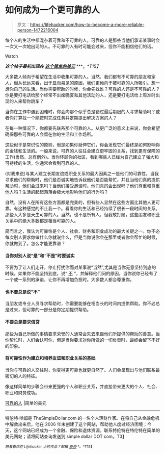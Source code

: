 # 如何成为一个更可靠的人

> 原文：<https://lifehacker.com/how-to-become-a-more-reliable-person-1472216004>

每个人的生活中都混杂着可靠和不可靠的人。可靠的人是那些当他们承诺某事时会一次又一次地出现的人。不可靠的人有时可能会过来，但你不能相信他们的话。

Watch

***这个帖子最初出现在*** [***这个简单的美元***](http://www.thesimpledollar.com/the-reliable-people/) ***。**T15】*

大多数人倾向于希望在生活中收集可靠的人。当然，我们都有不可靠的朋友和家人，但从长远来看，出于显而易见的原因，我们更倾向于被可靠的人所吸引。想一想你自己的生活。当你需要帮助的时候，你会先找谁？可靠的人还是不可靠的人？你是要打电话给那个经常不出席晚宴和其他活动的人，还是要打电话给上周准时出现的人来帮你跳车？

当你在工作中遇到困难时，你会向那个似乎总是错过最后期限的人寻求帮助吗？或者你打算找一个能按时完成任务并定期提出解决方案的人？

在每一种情况下，你都要先联系那个可靠的人。从更广泛的意义上来说，你会希望确保那些可靠的人会留在你的生活和工作场所。

这些似乎是常识性的原则，但是如果你延伸它们，你会发现它们最终是如何影响你的金钱和生活的。一般来说，可靠的人往往会建立更牢固的关系，找到更有保障的工作(当然，总有例外)。当你环顾你的社区，看到哪些人已经为自己建立了强大和可持续的生活，你通常会看到可靠的人。

(对我来说)与某人建立长期友谊或职业关系的最大因素之一是他们的可靠性。当我寻求他们的帮助时，他们是否诚实地告诉我他们是否能帮忙，并且当他们真的提供帮助时，他们会过来吗？当他们接受邀请时，他们真的会出现吗？他们尊重和尊重他人吗？生活的起起落落会极大地影响他们的行为吗？

自然，没有人在所有这些方面都是完美的，但有些人显然在这些方面比其他人更可靠。有这种感觉的不止我一个。看看你的生活和已经持续了很长一段时间的关系。那些人大多是天生可靠的人。当然，也不是所有人，但我敢打赌，这些朋友和职业关系中的绝大多数都是相当可靠的人。

简而言之，我认为可靠性是个人、社会、财务和职业成功的最大关键之一。你不必每次别人要求你做什么你就说什么，但是当你说你会在那里或者你会帮忙的时候，你就做到了。怎么才能更靠谱？

#### 当你对别人说“是”和“不是”时要诚实

不要为了让人们走开，停止打扰你而对某事说“当然”,尤其是当你无意坚持到底的时候。如果你不能坚持到底，说“ [不](https://lifehacker.com/a-scientific-guide-to-saying-no-1293242273) ”，并解释他们问的原因。当你说你已经有了一个或一系列的承诺，让你不再增加负担时，大多数人都会尊重你。

#### 也不要总是说“不”

当朋友或专业人员寻求帮助时，你需要能够在相当长的时间内提供帮助。你不必总是过来，但可靠的一部分是你定期提供帮助。

#### **不要总是要求信贷**

那些为自己所做的事情要求荣誉的人通常会失去来自他们所提供的帮助的善意。当你帮忙时，人们会认可你，但是当你要求对你所做的一切负责时，最终会留下不好的印象。

#### **将可靠性作为建立和培养友谊和职业关系的基础**

当你与可靠的人交往时，你变得更可靠也就更自然了。人们会呈现出与他们联系最密切的人的特征。

像这样简单的步骤会带来更强的个人和职业关系，并直接带来更大的个人、社会、职业和财务成功。

[可靠的人](http://www.thesimpledollar.com/the-reliable-people/) |简单的美元

* * *

特伦特·哈姆是 TheSimpleDollar.com 的一名个人理财作家。在将自己从金融危机中解救出来后，他在 2006 年末创建了这个网站，帮助他人度过经济困境；今天，这个网站已经成为一个金融、保险和退休资源。联系特伦特在特伦特在简单的美元网站；请将网站查询发送到 simple dollar DOT com。T3】

<small>*想看看你在 Lifehacker 上的作品？邮箱*</small> [<small>*泰莎*</small>](https://mail.google.com/mail/?view=cm&fs=1&tf=1&to=tessa@lifehacker.com) <small>*。*T15】</small>